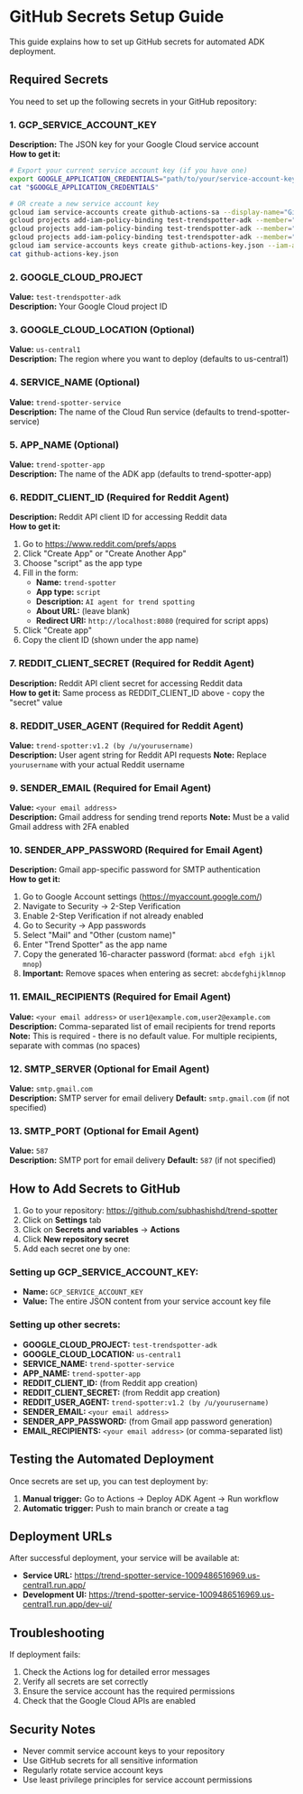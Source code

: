 # GitHub Secrets Setup Guide

This guide explains how to set up GitHub secrets for automated ADK deployment.

## Required Secrets

You need to set up the following secrets in your GitHub repository:

### 1. GCP_SERVICE_ACCOUNT_KEY
**Description:** The JSON key for your Google Cloud service account  
**How to get it:**
```bash
# Export your current service account key (if you have one)
export GOOGLE_APPLICATION_CREDENTIALS="path/to/your/service-account-key.json"
cat "$GOOGLE_APPLICATION_CREDENTIALS"

# OR create a new service account key
gcloud iam service-accounts create github-actions-sa --display-name="GitHub Actions Service Account"
gcloud projects add-iam-policy-binding test-trendspotter-adk --member="serviceAccount:github-actions-sa@test-trendspotter-adk.iam.gserviceaccount.com" --role="roles/run.admin"
gcloud projects add-iam-policy-binding test-trendspotter-adk --member="serviceAccount:github-actions-sa@test-trendspotter-adk.iam.gserviceaccount.com" --role="roles/cloudbuild.builds.editor"
gcloud projects add-iam-policy-binding test-trendspotter-adk --member="serviceAccount:github-actions-sa@test-trendspotter-adk.iam.gserviceaccount.com" --role="roles/iam.serviceAccountUser"
gcloud iam service-accounts keys create github-actions-key.json --iam-account=github-actions-sa@test-trendspotter-adk.iam.gserviceaccount.com
cat github-actions-key.json
```

### 2. GOOGLE_CLOUD_PROJECT
**Value:** `test-trendspotter-adk`  
**Description:** Your Google Cloud project ID

### 3. GOOGLE_CLOUD_LOCATION (Optional)
**Value:** `us-central1`  
**Description:** The region where you want to deploy (defaults to us-central1)

### 4. SERVICE_NAME (Optional)
**Value:** `trend-spotter-service`  
**Description:** The name of the Cloud Run service (defaults to trend-spotter-service)

### 5. APP_NAME (Optional)
**Value:** `trend-spotter-app`  
**Description:** The name of the ADK app (defaults to trend-spotter-app)

### 6. REDDIT_CLIENT_ID (Required for Reddit Agent)
**Description:** Reddit API client ID for accessing Reddit data  
**How to get it:**
1. Go to https://www.reddit.com/prefs/apps
2. Click "Create App" or "Create Another App"
3. Choose "script" as the app type
4. Fill in the form:
   - **Name:** `trend-spotter`
   - **App type:** `script`
   - **Description:** `AI agent for trend spotting`
   - **About URL:** (leave blank)
   - **Redirect URI:** `http://localhost:8080` (required for script apps)
5. Click "Create app"
6. Copy the client ID (shown under the app name)

### 7. REDDIT_CLIENT_SECRET (Required for Reddit Agent)
**Description:** Reddit API client secret for accessing Reddit data  
**How to get it:** Same process as REDDIT_CLIENT_ID above - copy the "secret" value

### 8. REDDIT_USER_AGENT (Required for Reddit Agent)
**Value:** `trend-spotter:v1.2 (by /u/yourusername)`  
**Description:** User agent string for Reddit API requests
**Note:** Replace `yourusername` with your actual Reddit username

### 9. SENDER_EMAIL (Required for Email Agent)
**Value:** `<your email address>`  
**Description:** Gmail address for sending trend reports
**Note:** Must be a valid Gmail address with 2FA enabled

### 10. SENDER_APP_PASSWORD (Required for Email Agent)
**Description:** Gmail app-specific password for SMTP authentication  
**How to get it:**
1. Go to Google Account settings (https://myaccount.google.com/)
2. Navigate to Security → 2-Step Verification
3. Enable 2-Step Verification if not already enabled
4. Go to Security → App passwords
5. Select "Mail" and "Other (custom name)"
6. Enter "Trend Spotter" as the app name
7. Copy the generated 16-character password (format: `abcd efgh ijkl mnop`)
8. **Important:** Remove spaces when entering as secret: `abcdefghijklmnop`

### 11. EMAIL_RECIPIENTS (Required for Email Agent)
**Value:** `<your email address>` or `user1@example.com,user2@example.com`  
**Description:** Comma-separated list of email recipients for trend reports
**Note:** This is required - there is no default value. For multiple recipients, separate with commas (no spaces)

### 12. SMTP_SERVER (Optional for Email Agent)
**Value:** `smtp.gmail.com`  
**Description:** SMTP server for email delivery
**Default:** `smtp.gmail.com` (if not specified)

### 13. SMTP_PORT (Optional for Email Agent)
**Value:** `587`  
**Description:** SMTP port for email delivery
**Default:** `587` (if not specified)

## How to Add Secrets to GitHub

1. Go to your repository: https://github.com/subhashishd/trend-spotter
2. Click on **Settings** tab
3. Click on **Secrets and variables** → **Actions**
4. Click **New repository secret**
5. Add each secret one by one:

### Setting up GCP_SERVICE_ACCOUNT_KEY:
- **Name:** `GCP_SERVICE_ACCOUNT_KEY`
- **Value:** The entire JSON content from your service account key file

### Setting up other secrets:
- **GOOGLE_CLOUD_PROJECT:** `test-trendspotter-adk`
- **GOOGLE_CLOUD_LOCATION:** `us-central1`
- **SERVICE_NAME:** `trend-spotter-service`
- **APP_NAME:** `trend-spotter-app`
- **REDDIT_CLIENT_ID:** (from Reddit app creation)
- **REDDIT_CLIENT_SECRET:** (from Reddit app creation)
- **REDDIT_USER_AGENT:** `trend-spotter:v1.2 (by /u/yourusername)`
- **SENDER_EMAIL:** `<your email address>`
- **SENDER_APP_PASSWORD:** (from Gmail app password generation)
- **EMAIL_RECIPIENTS:** `<your email address>` (or comma-separated list)

## Testing the Automated Deployment

Once secrets are set up, you can test deployment by:

1. **Manual trigger:** Go to Actions → Deploy ADK Agent → Run workflow
2. **Automatic trigger:** Push to main branch or create a tag

## Deployment URLs

After successful deployment, your service will be available at:
- **Service URL:** https://trend-spotter-service-1009486516969.us-central1.run.app/
- **Development UI:** https://trend-spotter-service-1009486516969.us-central1.run.app/dev-ui/

## Troubleshooting

If deployment fails:
1. Check the Actions log for detailed error messages
2. Verify all secrets are set correctly
3. Ensure the service account has the required permissions
4. Check that the Google Cloud APIs are enabled

## Security Notes

- Never commit service account keys to your repository
- Use GitHub secrets for all sensitive information
- Regularly rotate service account keys
- Use least privilege principles for service account permissions

